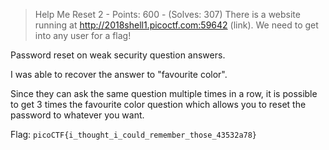 > Help Me Reset 2 - Points: 600 - (Solves: 307)
> There is a website running at http://2018shell1.picoctf.com:59642 (link). We need to get into any user for a flag!

Password reset on weak security question answers.

I was able to recover the answer to "favourite color".

Since they can ask the same question multiple times in a row, it is possible to get 3 times the favourite color question which allows you to reset the password to whatever you want.

Flag: `picoCTF{i_thought_i_could_remember_those_43532a78}`
